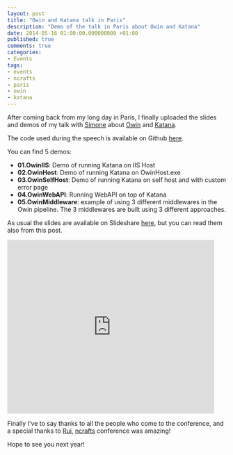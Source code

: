 ```yaml
---
layout: post
title: "Owin and Katana talk in Paris"
description: "Demo of the talk in Paris about Owin and Katana"
date: 2014-05-16 01:00:00.000000000 +01:00
published: true
comments: true
categories:
- Events
tags:
- events
- ncrafts
- paris
- owin
- katana
---
```

After coming back from my long day in Paris, I finally uploaded the slides and demos of my talk with [Simone](http://codeclimber.net.nz/) about [Owin](http://www.owin.org) and [Katana](http://katanaproject.codeplex.com/).

The code used during the speech is available on Github [here](https://github.com/imperugo/ncrafts.owin.katana).

You can find 5 demos:

 - **01.OwinIIS**: Demo of running Katana on IIS Host
 - **02.OwinHost**: Demo of running Katana on OwinHost.exe
 - **03.OwinSelfHost**: Demo of running Katana on self host and with custom error page
 - **04.OwinWebAPI**: Running WebAPI on top of Katana
 - **05.OwinMiddleware**: example of using 3 different middlewares in the Owin pipeline. The 3 middlewares are built using 3 different approaches.

As usual the slides are available on Slideshare [here](http://www.slideshare.net/imperugo/owin-and-katana), but you can read them also from this post.

<iframe src="http://www.slideshare.net/slideshow/embed_code/34793423" width="476" height="400" frameborder="0" marginwidth="0" marginheight="0" scrolling="no"></iframe>

Finally I've to say thanks to all the people who come to the conference, and a special thanks to [Rui](https://twitter.com/rhwy), [ncrafts](http://ncrafts.io) conference was amazing!

Hope to see you next year!
